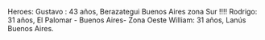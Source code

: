 Heroes: 
Gustavo : 43 años, Berazategui Buenos Aires zona Sur !!!!
Rodrigo: 31 años, El Palomar - Buenos Aires- Zona Oeste
William: 31 años, Lanús Buenos Aires.

